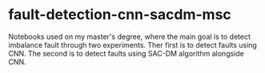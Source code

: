 # fault-detection-cnn-sacdm-msc
Notebooks used on my master's degree, where the main goal is to detect imbalance fault through two experiments. Ther first is to detect faults using CNN. The second is to detect faults using SAC-DM algorithm alongside CNN.
